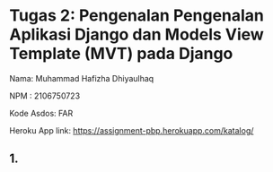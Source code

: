 # Tugas 2: Pengenalan Pengenalan Aplikasi Django dan Models View Template (MVT) pada Django

Nama: Muhammad Hafizha Dhiyaulhaq

NPM : 2106750723

Kode Asdos: FAR

Heroku App link: https://assignment-pbp.herokuapp.com/katalog/

## 1. 
